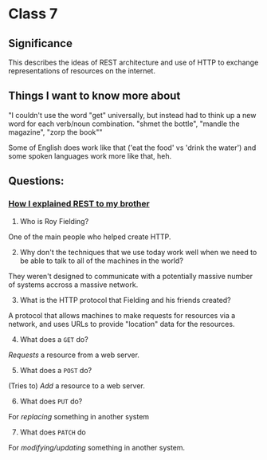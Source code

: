 # Class 7

## Significance

This describes the ideas of REST architecture and use of HTTP to exchange representations of resources on the internet.

## Things I want to know more about

"I couldn't use the word "get" universally, but instead had to think up a new word for each verb/noun combination. "shmet the bottle", "mandle the magazine", "zorp the book""

Some of English does work like that ('eat the food' vs 'drink the water') and some spoken languages work more like that, heh.

## Questions:

### [How I explained REST to my brother](https://gist.github.com/brookr/5977550)

1. Who is Roy Fielding?

One of the main people who helped create HTTP.

2. Why don't the techniques that we use today work well when we need to be able to talk to all of the machines in the world?

They weren't designed to communicate with a potentially massive number of systems accross a massive network.

3. What is the HTTP protocol that Fielding and his friends created?

A protocol that allows machines to make requests for resources via a network, and uses URLs to provide "location" data for the resources.

4. What does a `GET` do?

*Requests* a resource from a web server.

5. What does a `POST` do?

(Tries to) *Add* a resource to a web server.

6. What does `PUT` do?

For *replacing* something in another system

7. What does `PATCH` do

For *modifying/updating* something in another system.